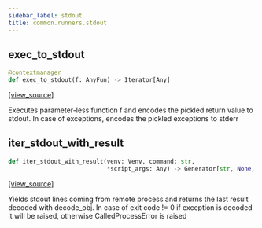 ```yaml
---
sidebar_label: stdout
title: common.runners.stdout
---
```


## exec\_to\_stdout

```python
@contextmanager
def exec_to_stdout(f: AnyFun) -> Iterator[Any]
```

[[view_source]](https://github.com/dlt-hub/dlt/blob/3739c9ac839aafef713f6d5ebbc6a81b2a39a1b0/dlt/common/runners/stdout.py#L13)

Executes parameter-less function f and encodes the pickled return value to stdout. In case of exceptions, encodes the pickled exceptions to stderr

## iter\_stdout\_with\_result

```python
def iter_stdout_with_result(venv: Venv, command: str,
                            *script_args: Any) -> Generator[str, None, Any]
```

[[view_source]](https://github.com/dlt-hub/dlt/blob/3739c9ac839aafef713f6d5ebbc6a81b2a39a1b0/dlt/common/runners/stdout.py#L62)

Yields stdout lines coming from remote process and returns the last result decoded with decode_obj. In case of exit code != 0 if exception is decoded
it will be raised, otherwise CalledProcessError is raised

